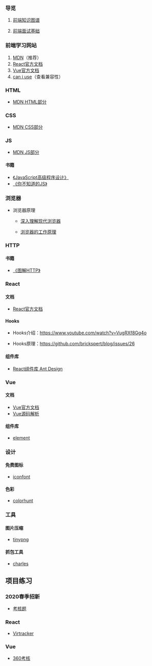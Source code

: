 ### 导览

1. [前端知识图谱](https://bytedance.feishu.cn/mindnotes/bmncnlURq48qR6cozizHkdcRMhg?new_source=message#mindmap)

2. [前端面试基础](https://www.nowcoder.com/tutorial/96/4700c6f1f3334c9191a38406002efa65)

### 前端学习网站 

1. [MDN](https://developer.mozilla.org/zh-CN/docs/Web)（推荐）
2. [React官方文档](https://zh-hans.reactjs.org/)
3. [Vue官方文档](https://cn.vuejs.org/index.html)
4. [can i use](https://caniuse.com/)（查看兼容性）

### HTML

- [MDN HTML部分](https://developer.mozilla.org/zh-CN/docs/Web/HTML)

### CSS

- [MDN CSS部分](https://developer.mozilla.org/zh-CN/docs/Web/CSS)

### JS

- [MDN JS部分](https://developer.mozilla.org/zh-CN/docs/Web/JavaScript)

#### 书籍

- [《JavaScript高级程序设计》](https://github.com/knockkk/learn_web/blob/main/pdf/books/JavaScript%E9%AB%98%E7%BA%A7%E7%A8%8B%E5%BA%8F%E8%AE%BE%E8%AE%A1%EF%BC%88%E7%AC%AC3%E7%89%88%EF%BC%89.pdf)
- [《你不知道的JS》](https://github.com/getify/You-Dont-Know-JS/blob/1st-ed/README.md)

### 浏览器

- 浏览器原理

  - [深入理解现代浏览器](https://juejin.im/entry/6844903860612366350?from=from_parent_mindnote)

  - [浏览器的工作原理]( https://www.html5rocks.com/zh/tutorials/internals/howbrowserswork/?from=from_parent_mindnote)

### HTTP

#### 书籍

- [《图解HTTP》](https://github.com/knockkk/learn_web/blob/main/pdf/books/%E5%9B%BE%E8%A7%A3HTTP.pdf)

### React

#### 文档

- [React官方文档](https://zh-hans.reactjs.org/)

#### Hooks

- Hooks介绍：https://www.youtube.com/watch?v=VugRXf8Gg4o

- Hooks原理：https://github.com/brickspert/blog/issues/26

#### 组件库

- [React组件库 Ant Design](https://ant.design/components/pagination-cn/)

### Vue

#### 文档

- [Vue官方文档](https://cn.vuejs.org/index.html)
- [Vue源码解析](https://vue-js.com/learn-vue/start/)

#### 组件库

- [element](https://element.eleme.io/#/zh-CN)

### 设计

#### 免费图标

- [iconfont](https://www.iconfont.cn/home/index?spm=a313x.7781069.1998910419.2)

#### 色彩

- [colorhunt](https://colorhunt.co/)

### 工具

#### 图片压缩

- [tinypng](https://tinypng.com/)

#### 抓包工具

- [charles](https://www.charlesproxy.com/)



## 项目练习

### 2020春季招新

- [考核题](https://github.com/knockkk/learn_web/blob/main/pdf/Dian_Recruitment_2020Spring.pdf)

### React

- [Virtracker](https://hv25ffrt2r.feishu.cn/docs/doccnCNvSwTTUClY9JUec0ljYtc#WBdGus)

### Vue

- [360考核](https://gitlab.dian.org.cn/knockkk/360check_fe)


